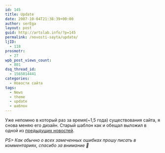 ```yaml
---
id: 145
title: Update
date: 2007-10-04T21:38:39+00:00
author: serEga
layout: post
guid: http://artslab.info/?p=145
permalink: /novosti-sayta/update/
ljID:
  - 118
prosmotr:
  - 27
wpb_post_views_count:
  - 801
dsq_thread_id:
  - 1565014441
categories:
  - Новости сайта
tags:
  - News
  - theme
  - update
  - шаблон
---
```

Уже непомню в который раз за время(~1,5 года) существования сайта, я снова меняю его дизайн. Старый шаблон как и обещал выложил в одной из <a href="http://artslab.info/?p=141" title="artslab theme" target="_blank">предыдущих новостей</a>.

_PS> Как обычно о всех замеченных ошибках прошу писать в комментариях, спасибо за внимание 🙂_